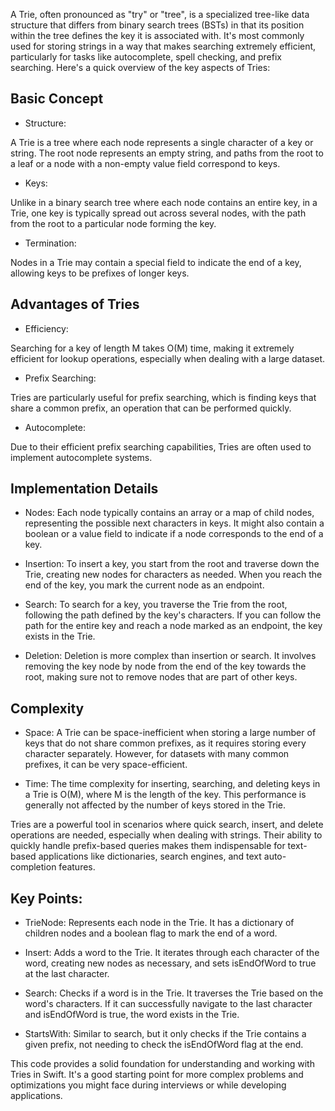 A Trie, often pronounced as "try" or "tree", is a specialized tree-like data structure that differs from binary search trees (BSTs) in that its position within the tree defines the key it is associated with. It's most commonly used for storing strings in a way that makes searching extremely efficient, particularly for tasks like autocomplete, spell checking, and prefix searching. Here's a quick overview of the key aspects of Tries:

## Basic Concept

- Structure: 

A Trie is a tree where each node represents a single character of a key or string. The root node represents an empty string, and paths from the root to a leaf or a node with a non-empty value field correspond to keys.

- Keys: 

Unlike in a binary search tree where each node contains an entire key, in a Trie, one key is typically spread out across several nodes, with the path from the root to a particular node forming the key.

- Termination: 

Nodes in a Trie may contain a special field to indicate the end of a key, allowing keys to be prefixes of longer keys.

## Advantages of Tries

- Efficiency: 

Searching for a key of length M takes O(M) time, making it extremely efficient for lookup operations, especially when dealing with a large dataset.

- Prefix Searching: 

Tries are particularly useful for prefix searching, which is finding keys that share a common prefix, an operation that can be performed quickly.

- Autocomplete: 

Due to their efficient prefix searching capabilities, Tries are often used to implement autocomplete systems.

## Implementation Details

- Nodes: Each node typically contains an array or a map of child nodes, representing the possible next characters in keys. It might also contain a boolean or a value field to indicate if a node corresponds to the end of a key.

- Insertion: To insert a key, you start from the root and traverse down the Trie, creating new nodes for characters as needed. When you reach the end of the key, you mark the current node as an endpoint.

- Search: To search for a key, you traverse the Trie from the root, following the path defined by the key's characters. If you can follow the path for the entire key and reach a node marked as an endpoint, the key exists in the Trie.

- Deletion: Deletion is more complex than insertion or search. It involves removing the key node by node from the end of the key towards the root, making sure not to remove nodes that are part of other keys.

## Complexity

- Space: A Trie can be space-inefficient when storing a large number of keys that do not share common prefixes, as it requires storing every character separately. However, for datasets with many common prefixes, it can be very space-efficient.

- Time: The time complexity for inserting, searching, and deleting keys in a Trie is O(M), where M is the length of the key. This performance is generally not affected by the number of keys stored in the Trie.

Tries are a powerful tool in scenarios where quick search, insert, and delete operations are needed, especially when dealing with strings. Their ability to quickly handle prefix-based queries makes them indispensable for text-based applications like dictionaries, search engines, and text auto-completion features.

## Key Points:

- TrieNode: Represents each node in the Trie. It has a dictionary of children nodes and a boolean flag to mark the end of a word.

- Insert: Adds a word to the Trie. It iterates through each character of the word, creating new nodes as necessary, and sets isEndOfWord to true at the last character.

- Search: Checks if a word is in the Trie. It traverses the Trie based on the word's characters. If it can successfully navigate to the last character and isEndOfWord is true, the word exists in the Trie.

- StartsWith: Similar to search, but it only checks if the Trie contains a given prefix, not needing to check the isEndOfWord flag at the end.

This code provides a solid foundation for understanding and working with Tries in Swift. It's a good starting point for more complex problems and optimizations you might face during interviews or while developing applications.